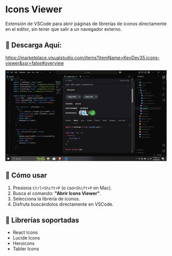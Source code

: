 # Icons Viewer

Extensión de VSCode para abrir páginas de librerías de iconos directamente en el editor, sin tener que salir a un navegador externo.

## 🔗 Descarga Aquí:

https://marketplace.visualstudio.com/items?itemName=KevDev35.icons-viewer&ssr=false#overview


![Demo de Icons Viewer](demo.png)

## 🚀 Cómo usar
1. Presiona `Ctrl+Shift+P` (o `Cmd+Shift+P` en Mac).
2. Busca el comando: **"Abrir Icons Viewer"**.
3. Selecciona la librería de iconos.
4. Disfruta buscándolos directamente en VSCode.

## 📌 Librerías soportadas
- React Icons
- Lucide Icons
- Heroicons
- Tabler Icons



